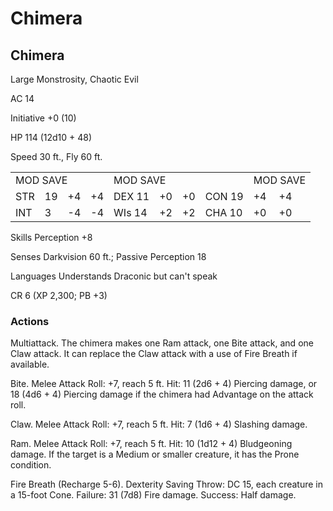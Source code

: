 # Chimera

## Chimera

Large Monstrosity, Chaotic Evil

AC 14

Initiative  $+0$  (10)

HP 114 (12d10 + 48)

Speed 30 ft., Fly 60 ft.

<table><tr><td colspan="4">MOD SAVE</td><td colspan="4">MOD SAVE</td><td colspan="3">MOD SAVE</td></tr><tr><td>STR</td><td>19</td><td>+4</td><td>+4</td><td>DEX 11</td><td>+0</td><td>+0</td><td>CON 19</td><td>+4</td><td>+4</td><td></td></tr><tr><td>INT</td><td>3</td><td>-4</td><td>-4</td><td>WIs 14</td><td>+2</td><td>+2</td><td>CHA 10</td><td>+0</td><td>+0</td><td></td></tr></table>

Skills Perception +8

Senses Darkvision 60 ft.; Passive Perception 18

Languages Understands Draconic but can't speak

CR 6 (XP 2,300; PB +3)

### Actions

Multiattack. The chimera makes one Ram attack, one Bite attack, and one Claw attack. It can replace the Claw attack with a use of Fire Breath if available.

Bite. Melee Attack Roll: +7, reach 5 ft. Hit: 11 (2d6 + 4) Piercing damage, or 18 (4d6 + 4) Piercing damage if the chimera had Advantage on the attack roll.

Claw. Melee Attack Roll: +7, reach 5 ft. Hit: 7 (1d6 + 4) Slashing damage.

Ram. Melee Attack Roll: +7, reach 5 ft. Hit: 10 (1d12 + 4) Bludgeoning damage. If the target is a Medium or smaller creature, it has the Prone condition.

Fire Breath (Recharge 5-6). Dexterity Saving Throw: DC 15, each creature in a 15-foot Cone. Failure: 31 (7d8) Fire damage. Success: Half damage.
